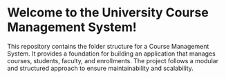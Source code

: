 # Welcome to the University Course Management System!

This repository contains the folder structure for a Course Management System. It provides a foundation for building an application that manages courses, students, faculty, and enrollments. The project follows a modular and structured approach to ensure maintainability and scalability.
